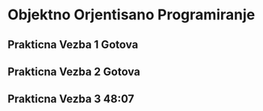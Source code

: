 # Objektno Orjentisano Programiranje
## Prakticna Vezba 1 Gotova
## Prakticna Vezba 2 Gotova
## Prakticna Vezba 3 48:07
